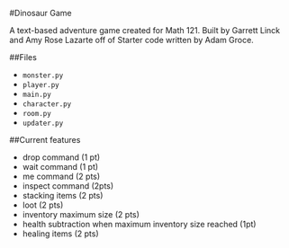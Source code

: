 #Dinosaur Game

A text-based adventure game created for Math 121. Built by Garrett Linck and Amy Rose Lazarte off of Starter code written by Adam Groce. 

##Files
- `monster.py`
- `player.py`
- `main.py`
- `character.py`
- `room.py`
- `updater.py`

##Current features
- drop command (1 pt)
- wait command (1 pt)
- me command (2 pts)
- inspect command (2pts)
- stacking items (2 pts)
- loot (2 pts)
- inventory maximum size (2 pts)
- health subtraction when maximum inventory size reached (1pt)
- healing items (2 pts)


